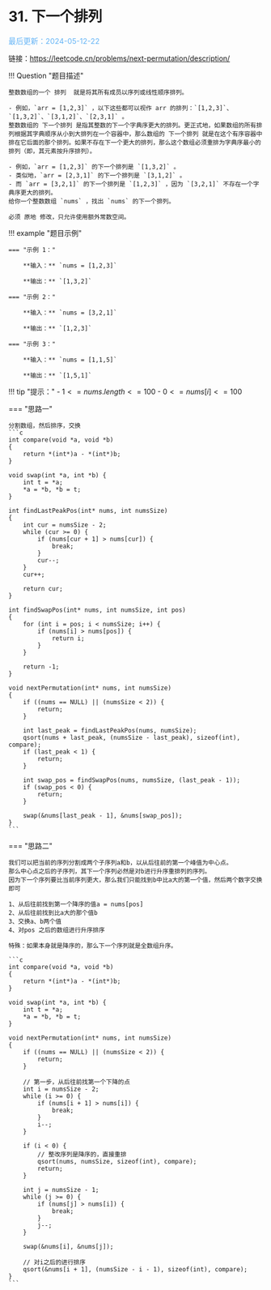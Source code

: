 # 31. 下一个排列

<span style="color:rgb(100,180,246);font-size:11pt">最后更新：2024-05-12-22</span>

链接：https://leetcode.cn/problems/next-permutation/description/

!!! Question "题目描述"
    
    整数数组的一个 排列  就是将其所有成员以序列或线性顺序排列。

    - 例如，`arr = [1,2,3]` ，以下这些都可以视作 arr 的排列：`[1,2,3]`、`[1,3,2]`、`[3,1,2]`、`[2,3,1]` 。
    整数数组的 下一个排列 是指其整数的下一个字典序更大的排列。更正式地，如果数组的所有排列根据其字典顺序从小到大排列在一个容器中，那么数组的 下一个排列 就是在这个有序容器中排在它后面的那个排列。如果不存在下一个更大的排列，那么这个数组必须重排为字典序最小的排列（即，其元素按升序排列）。

    - 例如，`arr = [1,2,3]` 的下一个排列是 `[1,3,2]` 。
    - 类似地，`arr = [2,3,1]` 的下一个排列是 `[3,1,2]` 。
    - 而 `arr = [3,2,1]` 的下一个排列是 `[1,2,3]` ，因为 `[3,2,1]` 不存在一个字典序更大的排列。
    给你一个整数数组 `nums` ，找出 `nums` 的下一个排列。

    必须 原地 修改，只允许使用额外常数空间。

!!! example "题目示例"

    === "示例 1："

        **输入：** `nums = [1,2,3]`

        **输出：** `[1,3,2]`

    === "示例 2："

        **输入：** `nums = [3,2,1]`

        **输出：** `[1,2,3]`

    === "示例 3："

        **输入：** `nums = [1,1,5]`

        **输出：** `[1,5,1]`

!!! tip "提示："
    - $1 <= nums.length <= 100$
    - $0 <= nums[i] <= 100$

=== "思路一"

    分割数组，然后排序，交换
    ```c
    int compare(void *a, void *b)
    {
        return *(int*)a - *(int*)b;
    }

    void swap(int *a, int *b) {
        int t = *a;
        *a = *b, *b = t;
    }

    int findLastPeakPos(int* nums, int numsSize)
    {
        int cur = numsSize - 2;
        while (cur >= 0) {
            if (nums[cur + 1] > nums[cur]) {
                break;
            }
            cur--;
        }
        cur++;

        return cur;
    }

    int findSwapPos(int* nums, int numsSize, int pos)
    {
        for (int i = pos; i < numsSize; i++) {
            if (nums[i] > nums[pos]) {
                return i;
            }
        }

        return -1;
    }

    void nextPermutation(int* nums, int numsSize)
    {
        if ((nums == NULL) || (numsSize < 2)) {
            return;
        }

        int last_peak = findLastPeakPos(nums, numsSize);
        qsort(nums + last_peak, (numsSize - last_peak), sizeof(int), compare);
        if (last_peak < 1) {
            return;
        }

        int swap_pos = findSwapPos(nums, numsSize, (last_peak - 1));
        if (swap_pos < 0) {
            return;
        }

        swap(&nums[last_peak - 1], &nums[swap_pos]);
    }
    ```

=== "思路二"

    我们可以把当前的序列分割成两个子序列a和b，以从后往前的第一个峰值为中心点。
    那么中心点之后的子序列，其下一个序列必然是对b进行升序重排列的序列。
    因为下一个序列要比当前序列更大，那么我们只能找到b中比a大的第一个值，然后两个数字交换即可

    1、从后往前找到第一个降序的值a = nums[pos]
    2、从后往前找到比a大的那个值b
    3、交换a、b两个值
    4、对pos 之后的数组进行升序排序

    特殊：如果本身就是降序的，那么下一个序列就是全数组升序。
    
    ```c
    int compare(void *a, void *b)
    {
        return *(int*)a - *(int*)b;
    }

    void swap(int *a, int *b) {
        int t = *a;
        *a = *b, *b = t;
    }

    void nextPermutation(int* nums, int numsSize)
    {
        if ((nums == NULL) || (numsSize < 2)) {
            return;
        }

        // 第一步，从后往前找第一个下降的点
        int i = numsSize - 2;
        while (i >= 0) {
            if (nums[i + 1] > nums[i]) {
                break;
            }
            i--;
        }

        if (i < 0) {
            // 整改序列是降序的，直接重排
            qsort(nums, numsSize, sizeof(int), compare);
            return;
        }

        int j = numsSize - 1;
        while (j >= 0) {
            if (nums[j] > nums[i]) {
                break;
            }
            j--;
        }
        
        swap(&nums[i], &nums[j]);

        // 对i之后的进行排序
        qsort(&nums[i + 1], (numsSize - i - 1), sizeof(int), compare);
    }
    ```

